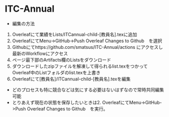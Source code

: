 # ITC-Annual

- 編集の方法
1. Overleafにて業績をLists/ITCannual-child-[教員名].texに追加
2. OverleafにてMenu->GitHub->Push Overleaf Changes to Github　を選択
3. Githubにてhttps://github.com/smatsus/ITC-Annual/actions にアクセスし最新のWorkflowにアクセス
4. ページ最下部のArtifacts欄のListsをダウンロード
5. ダウンロードしたzipファイルを解凍して得られるlist.texをつかってOverleaf中のListフォルダのlist.texを上書き
6. Overleafにて[教員名]/ITCannual-child-[教員名].texを編集

- どのプロセスも特に競合などは気にする必要はないはずなので常時共同編集可能
- とりあえず現在の状態を保存したいときは2. OverleafにてMenu->GitHub->Push Overleaf Changes to Github　を実行。
